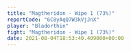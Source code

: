 ```yaml
---
title: "Magtheridon - Wipe 1 (73%)"
reportCode: "6C8yAqQ7W3kVjJnX"
player: "Bladorthin"
fight: "Magtheridon - Wipe 1 (73%)"
date: 2021-08-04T18:53:40.409000+00:00
---
```


